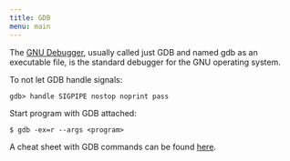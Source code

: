 ```yaml
---
title: GDB
menu: main
---
```

The [GNU Debugger](https://www.gnu.org/software/gdb/), usually called just GDB and named gdb as an executable file,
is the standard debugger for the GNU operating system.

To not let GDB handle signals:
```
gdb> handle SIGPIPE nostop noprint pass
```

Start program with GDB attached:
```
$ gdb -ex=r --args <program>
```

A cheat sheet with GDB commands can be found [here](https://people.eecs.berkeley.edu/~mavam/teaching/cs161-sp11/gdb-refcard.pdf).
